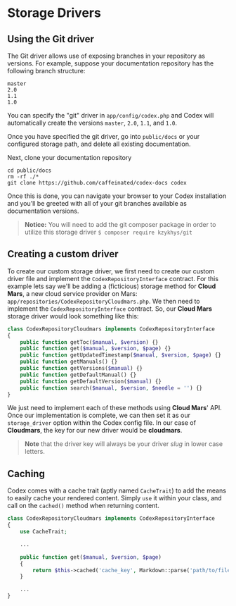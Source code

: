 # Storage Drivers

## Using the Git driver

The Git driver allows use of exposing branches in your repository as versions. For example, suppose your documentation repository has the following branch structure:

```
master
2.0
1.1
1.0
```

You can specify the "git" driver in `app/config/codex.php` and Codex will automatically create the versions `master`, `2.0`, `1.1`, and `1.0`.

Once you have specified the git driver, go into `public/docs` or your configured storage path, and delete all existing documentation.

Next, clone your documentation repository

```
cd public/docs
rm -rf ./*
git clone https://github.com/caffeinated/codex-docs codex
```

Once this is done, you can navigate your browser to your Codex installation and you'll be greeted with all of your git branches available as documentation versions.

> **Notice:** You will need to add the git composer package in order to utilize this storage driver `$ composer require kzykhys/git`

## Creating a custom driver
To create our custom storage driver, we first need to create our custom driver file and implement the `CodexRepositoryInterface` contract. For this example lets say we'll be adding a (ficticious) storage method for **Cloud Mars**, a new cloud service provider on Mars: `app/repositories/CodexRepositoryCloudmars.php`. We then need to implement the `CodexRepositoryInterface` contract. So, our **Cloud Mars** storage driver would look something like this:

```php
class CodexRepositoryCloudmars implements CodexRepositoryInterface
{
	public function getToc($manual, $version) {}
	public function get($manual, $version, $page) {}
	public function getUpdatedTimestamp($manual, $version, $page) {}
	public function getManuals() {}
	public function getVersions($manual) {}
	public function getDefaultManual() {}
	public function getDefaultVersion($manual) {}
	public function search($manual, $version, $needle = '') {}
}
```

We just need to implement each of these methods using **Cloud Mars**' API. Once our implementation is complete, we can then set it as our `storage_driver` option within the Codex config file. In our case of **Cloudmars**, the key for our new driver would be **cloudmars**.

> **Note** that the driver key will always be your driver *slug* in lower case letters.


## Caching
Codex comes with a cache trait (aptly named `CacheTrait`) to add the means to easily cache your rendered content. Simply `use` it within your class, and call on the `cached()` method when returning content.

```php
class CodexRepositoryCloudmars implements CodexRepositoryInterface
{
	use CacheTrait;

	...

	public function get($manual, $version, $page)
	{
		return $this->cached('cache_key', Markdown::parse('path/to/file.md'));
	}

	...
}
```